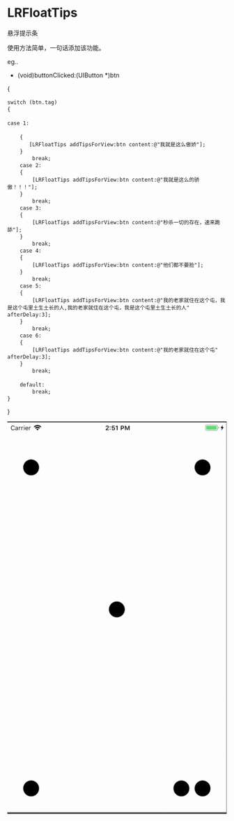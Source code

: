 # LRFloatTips
悬浮提示条



使用方法简单，一句话添加该功能。

eg..

- (void)buttonClicked:(UIButton *)btn

{

    switch (btn.tag)
    {
    
    case 1:
        
        {
           [LRFloatTips addTipsForView:btn content:@"我就是这么傲娇"];
        }
            break;
        case 2:
        {
            [LRFloatTips addTipsForView:btn content:@"我就是这么的骄傲！！！"];
        }
            break;
        case 3:
        {
            [LRFloatTips addTipsForView:btn content:@"秒杀一切的存在，速来跪舔"];
        }
            break;
        case 4:
        {
            [LRFloatTips addTipsForView:btn content:@"他们都不要脸"];
        }
            break;
        case 5:
        {
            [LRFloatTips addTipsForView:btn content:@"我的老家就住在这个屯，我是这个屯里土生土长的人,我的老家就住在这个屯，我是这个屯里土生土长的人" afterDelay:3];
        }
            break;
        case 6:
        {
            [LRFloatTips addTipsForView:btn content:@"我的老家就住在这个屯" afterDelay:3];
        }
            break;
            
        default:
            break;
    }
}




![image](https://github.com/Luriss/LRFloatTips/blob/master/LRFloatTips/showTips.gif)
